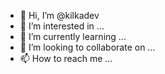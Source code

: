 - 👋 Hi, I’m @kilkadev
- 👀 I’m interested in ...
- 🌱 I’m currently learning ...
- 💞️ I’m looking to collaborate on ...
- 📫 How to reach me ...

<!---
kilkadev/kilkadev is a ✨ special ✨ repository because its `README.md` (this file) appears on your GitHub profile.
You can click the Preview link to take a look at your changes.
--->
